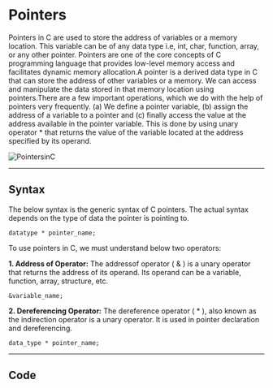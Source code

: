 # Pointers
Pointers in C are used to store the address of variables or a memory location. This variable can be of any data type i.e, int, char, function, array, or any other pointer. Pointers are one of the core concepts of C programming language that provides low-level memory access and facilitates dynamic memory allocation.A pointer is a derived data type in C that can store the address of other variables or a memory. We can access and manipulate the data stored in that memory location using pointers.There are a few important operations, which we do with the help of pointers very frequently. (a) We define a pointer variable, (b) assign the address of a variable to a pointer and (c) finally access the value at the address available in the pointer variable. This is done by using unary operator * that returns the value of the variable located at the address specified by its operand.

![PointersinC](https://user-images.githubusercontent.com/113619312/234046447-23b6fe94-dcbb-4adc-aa81-189bdb495440.png)

---

## __Syntax__
The below syntax is the generic syntax of C pointers. The actual syntax depends on the type of data the pointer is pointing to.
```
datatype * pointer_name;
```
To use pointers in C, we must understand below two operators:


__1. Address of Operator:__
The addressof operator ( & ) is a unary operator that returns the address of its operand. Its operand can be a variable, function, array, structure, etc.
```
&variable_name;
```


__2. Dereferencing Operator:__
The dereference operator ( * ), also known as the indirection operator is a unary operator. It is used in pointer declaration and dereferencing.
```
data_type * pointer_name;
```

---

## __Code__
```

